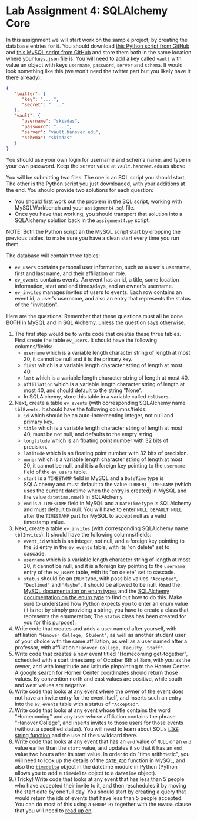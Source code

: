 Lab Assignment 4: SQLAlchemy Core
=================================

In this assignment we will start work on the sample project, by creating the database entries for it. You should download [this Python script from GitHub](https://github.com/skiadas/DataWranglingCourse/blob/gh-pages/assignments/assignment4.py) and [this MySQL script from GitHub](https://github.com/skiadas/DataWranglingCourse/blob/gh-pages/assignments/assignment4.sql) and store them both in the same location where your `keys.json` file is. You will need to add a key called `vault` with value an object with keys `username`, `password`, `server` and `schema`. It would look something like this (we won't need the twitter part but you likely have it there already):
```json
{
   "twitter": {
      "key": "....",
      "secret": "...."
   },
   "vault": {
      "username": "skiadas",
      "password": "....",
      "server": "vault.hanover.edu",
      "schema": "skiadas"
   }
}
```
You should use your own login for username and schema name, and type in your own password. Keep the server value at `vault.hanover.edu` as above.

You will be submitting two files. The one is an SQL script you should start. The other is the Python script you just downloaded, with your additions at the end. You should provide two solutions for each question:

- You should first work out the problem in the SQL script, working with MySQLWorkbench and your `assignment4.sql` file.
- Once you have that working, you should transport that solution into a SQLAlchemy solution back in the `assignment4.py` script.

NOTE: Both the Python script an the MySQL script start by dropping the previous tables, to make sure you have a clean start every time you run them.

The database will contain three tables:

- `ev_users` contains personal user information, such as a user's username, first and last name, and their affiliation or role.
- `ev_events` contains events. An event has an id, a title, some location information, start and end times/days, and an owner's username.
- `ev_invites` manages invites of users to events. Each row contains an event id, a user's username, and also an entry that represents the status of the "invitation".

Here are the questions. Remember that these questions must all be done BOTH in MySQL and in SQL Alchemy, unless the question says otherwise.

1. The first step would be to write code that creates these three tables. First create the table `ev_users`. It should have the following columns/fields:
   - `username` which is a variable length character string of length at most 20, it cannot be null and it is the primary key.
   - `first` which is a variable length character string of length at most 40.
   - `last` which is a variable length character string of length at most 40.
   - `affiliation` which is a variable length character string of length at most 40, and should default to the string "None".
   - In SQLAlchemy, store this table in a variable called `tblUsers`.
2. Next, create a table `ev_events` (with corresponding SQLAlchemy name `tblEvents`. It should have the following columns/fields:
   - `id` which should be an auto-incrementing integer, not null and primary key.
   - `title` which is a variable length character string of length at most 40, must be not null, and defaults to the empty string.
   - `longtitude` which is an floating point number with 32 bits of precision.
   - `latitude` which is an floating point number with 32 bits of precision.
   - `owner` which is a variable length character string of length at most 20, it cannot be null, and it is a foreign key pointing to the `username` field of the `ev_users` table.
   - `start` is a `TIMESTAMP` field in MySQL and a `DateTime` type is SQLAlchemy and must default to the value `CURRENT_TIMESTAMP` (which uses the current datetime when the entry is created) in MySQL and the value `datetime.now()` in SQLAlchemy.
   - `end` is a `TIMESTAMP` field in MySQL and a `DateTime` type is SQLAlchemy and must default to null. You will have to enter `NULL DEFAULT NULL` after the `TIMESTAMP` part for MySQL to accept null as a valid timestamp value.
3. Next, create a table `ev_invites` (with corresponding SQLAlchemy name `tblInvites`). It should have the following columns/fields:
   - `event_id` which is an integer, not null, and a foreign key pointing to the `id` entry in the `ev_events` table, with its "on delete" set to cascade.
   - `username` which is a variable length character string of length at most 20, it cannot be null, and it is a foreign key pointing to the `username` entry of the `ev_users` table, with its "on delete" set to cascade.
   - `status` should be an `ENUM` type, with possible values `"Accepted"`, `"Declined"` and `"Maybe"`. It should be allowed to be null. Read the [MySQL documentation on enum types](https://dev.mysql.com/doc/refman/8.0/en/enum.html) and the [SQLAlchemy documentation on the enum type](https://docs.sqlalchemy.org/en/latest/core/type_basics.html) to find out how to do this. Make sure to understand how Python expects you to enter an enum value (it is not by simply providing a string, you have to create a class that represents the enumeration; The `Status` class has been created for you for this purpose).
4. Write code that creates and adds a user named after yourself, with affiliation `"Hanover College, Student"`, as well as another student user of your choice with the same affiliation, as well as a user named after a professor, with affiliation `"Hanover College, Faculty, Staff"`.
5. Write code that creates a new event titled "Homecoming get-together", scheduled with a start timestamp of October 6th at 8am, with you as the owner, and with longtitude and latitude pinpointing to the Horner Center. A google search for Horner Center coordinates should return those values. By convention north and east values are positive, while south and west values are negative.
6. Write code that looks at any event where the owner of the event does not have an invite entry for the event itself, and inserts such an entry into the `ev_events` table with a status of `"Accepted"`.
7. Write code that looks at any event whose title contains the word "Homecoming" and any user whose affiliation contains the phrase "Hanover College", and inserts invites to those users for those events (without a specified status). You will need to learn about SQL's [`LIKE` string function](https://dev.mysql.com/doc/refman/8.0/en/string-comparison-functions.html) and the use of the `%` wildcard there.
8. Write code that looks at any event that has an `end` value of `NULL` or an `end` value earlier than the `start` value, and updates it so that it has an `end` value two hours after its start value. In order to do "time arithmetic", you will need to look up the details of the [`DATE_ADD`](https://dev.mysql.com/doc/refman/8.0/en/date-and-time-functions.html#function_date-add) function in MySQL, and also the [`timedelta`](https://docs.python.org/3/library/datetime.html#datetime.timedelta) object in the datetime module in Python (Python allows you to add a `timedelta` object to a `datetime` object).
9. (Tricky) Write code that looks at any event that has less than 5 people who have accepted their invite to it, and then reschedules it by moving the start date by one full day. You should start by creating a query that would return the ids of events that have less than 5 people accepted. You can do most of this using a `GROUP BY` together with the `HAVING` clause that you will need to [read up on](https://dev.mysql.com/doc/refman/8.0/en/select.html).

